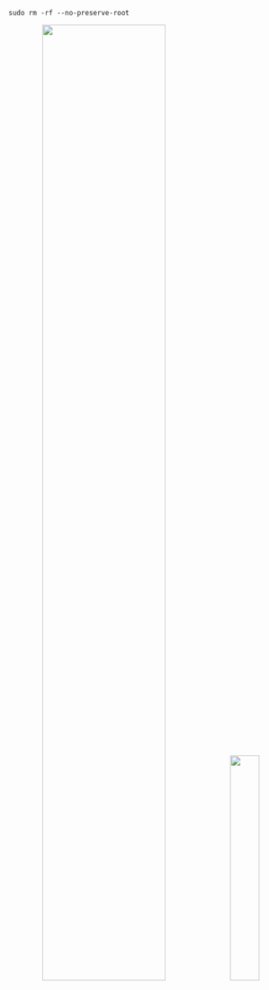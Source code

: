 
```code
sudo rm -rf --no-preserve-root
```




<div align="center">
  <picture>
    <source media="(prefers-color-scheme: dark)" srcset="http://github-profile-summary-cards.vercel.app/api/cards/profile-details?username=neoarz&theme=github_dark" />
    <img src="http://github-profile-summary-cards.vercel.app/api/cards/profile-details?username=neoarz&theme=github" width="66%" />
  </picture>
  
<picture>
  <source media="(prefers-color-scheme: dark)" srcset="http://github-profile-summary-cards.vercel.app/api/cards/most-commit-language?username=neoarz&theme=github_dark" />
  <img src="http://github-profile-summary-cards.vercel.app/api/cards/most-commit-language?username=neoarz&theme=github" width="32%" />
</picture>

</div>
